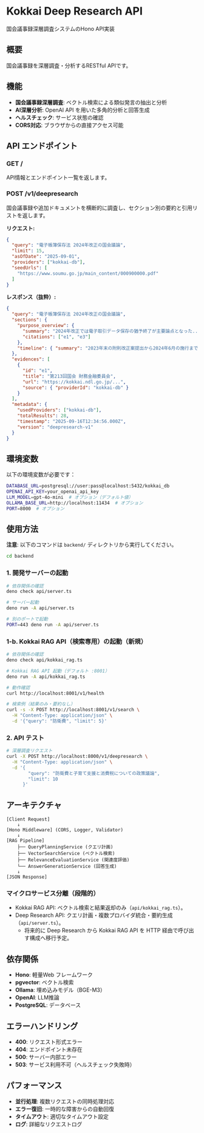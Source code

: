 # Kokkai Deep Research API

国会議事録深層調査システムのHono API実装

## 概要

国会議事録を深層調査・分析するRESTful APIです。

## 機能

- **国会議事録深層調査**: ベクトル検索による類似発言の抽出と分析
- **AI深層分析**: OpenAI API を用いた多角的分析と回答生成
- **ヘルスチェック**: サービス状態の確認
- **CORS対応**: ブラウザからの直接アクセス可能

## API エンドポイント

### GET /
API情報とエンドポイント一覧を返します。


### POST /v1/deepresearch
国会議事録や追加ドキュメントを横断的に調査し、セクション別の要約と引用リストを返します。

**リクエスト:**
```json
{
  "query": "電子帳簿保存法 2024年改正の国会議論",
  "limit": 15,
  "asOfDate": "2025-09-01",
  "providers": ["kokkai-db"],
  "seedUrls": [
    "https://www.soumu.go.jp/main_content/000900000.pdf"
  ]
}
```

**レスポンス（抜粋）:**
```json
{
  "query": "電子帳簿保存法 2024年改正の国会議論",
  "sections": {
    "purpose_overview": {
      "summary": "2024年改正では電子取引データ保存の猶予終了が主要論点となった...",
      "citations": ["e1", "e3"]
    },
    "timeline": { "summary": "2023年末の附則改正案提出から2024年6月の施行まで..." }
  },
  "evidences": [
    {
      "id": "e1",
      "title": "第213回国会 財務金融委員会",
      "url": "https://kokkai.ndl.go.jp/...",
      "source": { "providerId": "kokkai-db" }
    }
  ],
  "metadata": {
    "usedProviders": ["kokkai-db"],
    "totalResults": 28,
    "timestamp": "2025-09-16T12:34:56.000Z",
    "version": "deepresearch-v1"
  }
}
```

## 環境変数

以下の環境変数が必要です：

```bash
DATABASE_URL=postgresql://user:pass@localhost:5432/kokkai_db
OPENAI_API_KEY=your_openai_api_key
LLM_MODEL=gpt-4o-mini  # オプション（デフォルト値）
OLLAMA_BASE_URL=http://localhost:11434  # オプション
PORT=8000  # オプション
```

## 使用方法

**注意**: 以下のコマンドは `backend/` ディレクトリから実行してください。

```bash
cd backend
```

### 1. 開発サーバーの起動

```bash
# 依存関係の確認
deno check api/server.ts

# サーバー起動
deno run -A api/server.ts

# 別のポートで起動
PORT=443 deno run -A api/server.ts
```

### 1-b. Kokkai RAG API（検索専用）の起動（新規）

```bash
# 依存関係の確認
deno check api/kokkai_rag.ts

# Kokkai RAG API 起動（デフォルト :8001）
deno run -A api/kokkai_rag.ts

# 動作確認
curl http://localhost:8001/v1/health

# 検索例（結果のみ・要約なし）
curl -s -X POST http://localhost:8001/v1/search \
  -H "Content-Type: application/json" \
  -d '{"query": "防衛費", "limit": 5}'
```

### 2. API テスト

```bash
# 深層調査リクエスト
curl -X POST http://localhost:8000/v1/deepresearch \
  -H "Content-Type: application/json" \
  -d '{
        "query": "防衛費と子育て支援と消費税についての政策議論",
        "limit": 10
      }'
```

## アーキテクチャ

```
[Client Request] 
    ↓
[Hono Middleware] (CORS, Logger, Validator)
    ↓  
[RAG Pipeline]
    ├── QueryPlanningService (クエリ計画)
    ├── VectorSearchService (ベクトル検索)
    ├── RelevanceEvaluationService (関連度評価)
    └── AnswerGenerationService (回答生成)
    ↓
[JSON Response]
```

### マイクロサービス分離（段階的）

- Kokkai RAG API: ベクトル検索と結果返却のみ（`api/kokkai_rag.ts`）。
- Deep Research API: クエリ計画・複数プロバイダ統合・要約生成（`api/server.ts`）。
  - 将来的に Deep Research から Kokkai RAG API を HTTP 経由で呼び出す構成へ移行予定。

## 依存関係

- **Hono**: 軽量Web フレームワーク
- **pgvector**: ベクトル検索
- **Ollama**: 埋め込みモデル（BGE-M3）
- **OpenAI**: LLM推論
- **PostgreSQL**: データベース

## エラーハンドリング

- **400**: リクエスト形式エラー
- **404**: エンドポイント未存在
- **500**: サーバー内部エラー
- **503**: サービス利用不可（ヘルスチェック失敗時）

## パフォーマンス

- **並行処理**: 複数リクエストの同時処理対応
- **エラー復旧**: 一時的な障害からの自動回復
- **タイムアウト**: 適切なタイムアウト設定
- **ログ**: 詳細なリクエストログ
